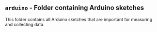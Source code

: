 ## `arduino` - Folder containing Arduino sketches
This folder contains all Arduino sketches that are important for measuring and collecting data.